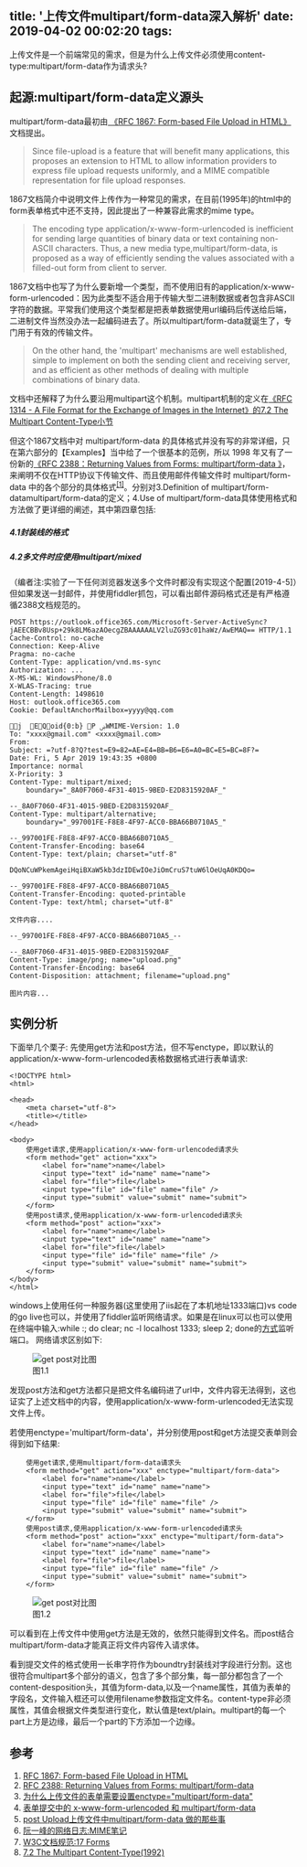 title: '上传文件multipart/form-data深入解析'
date: 2019-04-02 00:02:20
tags:
---
上传文件是一个前端常见的需求，但是为什么上传文件必须使用content-type:multipart/form-data作为请求头?

<!--more-->


## 起源:multipart/form-data定义源头

multipart/form-data最初由[ 《RFC 1867: Form-based File Upload in HTML》](https://www.ietf.org/rfc/rfc1867.txt)文档提出。

> Since file-upload is a feature that will benefit many applications, this proposes an
extension to HTML to allow information providers to express file upload requests uniformly, and a MIME compatible representation for file upload responses.

1867文档简介中说明文件上传作为一种常见的需求，在目前(1995年)的html中的form表单格式中还不支持，因此提出了一种兼容此需求的mime type。

> The encoding type application/x-www-form-urlencoded is inefficient for sending large quantities of binary data or text containing non-ASCII characters.  Thus, a new media type,multipart/form-data, is proposed as a way of efficiently sending the
values associated with a filled-out form from client to server.

1867文档中也写了为什么要新增一个类型，而不使用旧有的application/x-www-form-urlencoded：因为此类型不适合用于传输大型二进制数据或者包含非ASCII字符的数据。平常我们使用这个类型都是把表单数据使用url编码后传送给后端，二进制文件当然没办法一起编码进去了。所以multipart/form-data就诞生了，专门用于有效的传输文件。

> On the other hand, the
   'multipart' mechanisms are well established, simple to implement on
   both the sending client and receiving server, and as efficient as
   other methods of dealing with multiple combinations of binary data.
  
文档中还解释了为什么要沿用multipart这个机制。multipart机制的定义在[《RFC 1314 - A File Format for the Exchange of Images in the Internet》的7.2 The Multipart Content-Type小节](https://www.w3.org/Protocols/rfc1341/7_2_Multipart.html)


但这个1867文档中对 multipart/form-data 的具体格式并没有写的非常详细，只在第六部分的【Examples】当中给了一个很基本的范例，所以 1998 年又有了一份新的[《RFC 2388：Returning Values from Forms: multipart/form-data 》](https://tools.ietf.org/html/rfc2388)，来阐明不仅在HTTP协议下传输文件、而且使用邮件传输文件时 multipart/form-data 中的各个部分的具体格式<sup><a href="https://moxo.io/blog/2016/11/12/html-form-submit-urlencode-and-multipart-formdata/">[1]</a></sup>。分别对3.Definition of multipart/form-datamultipart/form-data的定义；4.Use of multipart/form-data具体使用格式和方法做了更详细的阐述，其中第四章包括:

##### 4.1封装线的格式

##### 4.2多文件时应使用multipart/mixed

（编者注:实验了一下任何浏览器发送多个文件时都没有实现这个配置[2019-4-5]）但如果发送一封邮件，并使用fiddler抓包，可以看出邮件源码格式还是有严格遵循2388文档规范的。

```
POST https://outlook.office365.com/Microsoft-Server-ActiveSync?jAEECBBv8Usp+29k8LM6azAOecgZBAAAAAALV2luZG93c01haWz/AwEMAQ== HTTP/1.1
Cache-Control: no-cache
Connection: Keep-Alive
Pragma: no-cache
Content-Type: application/vnd.ms-sync
Authorization: ...
X-MS-WL: WindowsPhone/8.0
X-WLAS-Tracing: true
Content-Length: 1498610
Host: outlook.office365.com
Cookie: DefaultAnchorMailbox=yyyy@qq.com

j  EQoid{0:b} P ۻWMIME-Version: 1.0
To: "xxxx@gmail.com" <xxxx@gmail.com>
From: 
Subject: =?utf-8?Q?test=E9=82=AE=E4=BB=B6=E6=A0=BC=E5=BC=8F?=
Date: Fri, 5 Apr 2019 19:43:35 +0800
Importance: normal
X-Priority: 3
Content-Type: multipart/mixed;
	boundary="_8A0F7060-4F31-4015-9BED-E2D8315920AF_"

--_8A0F7060-4F31-4015-9BED-E2D8315920AF_
Content-Type: multipart/alternative;
	boundary="_997001FE-F8E8-4F97-ACC0-BBA66B0710A5_"

--_997001FE-F8E8-4F97-ACC0-BBA66B0710A5_
Content-Transfer-Encoding: base64
Content-Type: text/plain; charset="utf-8"

DQoNCuWPkemAgeiHqiBXaW5kb3dzIDEwIOeJiOmCruS7tuW6lOeUqA0KDQo=

--_997001FE-F8E8-4F97-ACC0-BBA66B0710A5_
Content-Transfer-Encoding: quoted-printable
Content-Type: text/html; charset="utf-8"

文件内容....

--_997001FE-F8E8-4F97-ACC0-BBA66B0710A5_--

--_8A0F7060-4F31-4015-9BED-E2D8315920AF_
Content-Type: image/png; name="upload.png"
Content-Transfer-Encoding: base64
Content-Disposition: attachment; filename="upload.png"

图片内容...
```

## 实例分析

下面举几个栗子:
先使用get方法和post方法，但不写enctype，即以默认的application/x-www-form-urlencoded表格数据格式进行表单请求:

```
<!DOCTYPE html>
<html>

<head>
    <meta charset="utf-8">
    <title></title>
</head>

<body>
	使用get请求,使用application/x-www-form-urlencoded请求头
    <form method="get" action="xxx">
        <label for="name">name</label>
        <input type="text" id="name" name="name">
        <label for="file">file</label>
        <input type="file" id="file" name="file" />
        <input type="submit" value="submit" name="submit">
    </form>
    使用post请求,使用application/x-www-form-urlencoded请求头
    <form method="post" action="xxx">
        <label for="name">name</label>
        <input type="text" id="name" name="name">
        <label for="file">file</label>
        <input type="file" id="file" name="file" />
        <input type="submit" value="submit" name="submit">
    </form>
</body>
</html>
```

windows上使用任何一种服务器(这里使用了iis起在了本机地址1333端口)vs code的go live也可以，并使用了fiddler监听网络请求。如果是在linux可以也可以使用在终端中输入:while :; do clear; nc -l localhost 1333; sleep 2; done的[方式](https://moxo.io/blog/2016/11/12/html-form-submit-urlencode-and-multipart-formdata/)监听端口。
网络请求区别如下:

<figure class="image">
  <img src="https://user-gold-cdn.xitu.io/2019/3/30/169ce841d11bd503?w=1606&h=414&f=jpeg&s=542680" alt="get post对比图">
  <figcaption>图1.1</figcaption>
</figure>

发现post方法和get方法都只是把文件名编码进了url中，文件内容无法得到，这也证实了上述文档中的内容，使用application/x-www-form-urlencoded无法实现文件上传。

若使用enctype='multipart/form-data'，并分别使用post和get方法提交表单则会得到如下结果:

```
    使用get请求,使用multipart/form-data请求头
    <form method="get" action="xxx" enctype="multipart/form-data">
        <label for="name">name</label>
        <input type="text" id="name" name="name">
        <label for="file">file</label>
        <input type="file" id="file" name="file" />
        <input type="submit" value="submit" name="submit">
    </form>
    使用post请求,使用application/x-www-form-urlencoded请求头
    <form method="post" action="xxx" enctype="multipart/form-data">
        <label for="name">name</label>
        <input type="text" id="name" name="name">
        <label for="file">file</label>
        <input type="file" id="file" name="file" />
        <input type="submit" value="submit" name="submit">
    </form>
```

<figure class="image">
  <img src="https://user-gold-cdn.xitu.io/2019/4/2/169de0d68c11cd41?w=2398&h=912&f=jpeg&s=1255308" alt="get post对比图">
  <figcaption>图1.2</figcaption>
</figure>

可以看到在上传文件中使用get方法是无效的，依然只能得到文件名。而post结合multipart/form-data才能真正将文件内容传入请求体。

看到提交文件的格式使用一长串字符作为boundtry封装线对字段进行分割。这也很符合multipart多个部分的语义，包含了多个部分集，每一部分都包含了一个content-desposition头，其值为form-data,以及一个name属性，其值为表单的字段名，文件输入框还可以使用filename参数指定文件名。content-type非必须属性，其值会根据文件类型进行变化，默认值是text/plain。multipart的每一个part上方是边缘，最后一个part的下方添加一个边缘。

## 参考
1. [ RFC 1867: Form-based File Upload in HTML](https://www.ietf.org/rfc/rfc1867.txt)
2. [RFC 2388: Returning Values from Forms:  multipart/form-data](https://tools.ietf.org/html/rfc2388)
3. [为什么上传文件的表单需要设置enctype="multipart/form-data"](https://blog.csdn.net/mazhibinit/article/details/49667511)
4. [表单提交中的 x-www-form-urlencoded 和 multipart/form-data](https://moxo.io/blog/2016/11/12/html-form-submit-urlencode-and-multipart-formdata/)
5. [post Upload上传文件中multipart/form-data 做的那些事](https://www.onmpw.com/tm/xwzj/network_35.html)
6. [阮一峰的网络日志:MIME笔记](http://www.ruanyifeng.com/blog/2008/06/mime.html)
7. [W3C文档规范:17 Forms](https://www.w3.org/TR/html401/interact/forms.html#h-17.13.4.2)
8. [7.2 The Multipart Content-Type(1992)](https://www.w3.org/Protocols/rfc1341/7_2_Multipart.html)